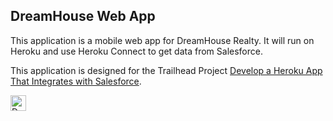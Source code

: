DreamHouse Web App
------------------

This application is a mobile web app for DreamHouse Realty. It will run on Heroku and use Heroku Connect to get data from Salesforce.

This application is designed for the Trailhead Project [Develop a Heroku App That Integrates with Salesforce](https://trailhead.salesforce.com/content/learn/projects/develop-heroku-applications).

<a href="https://www.heroku.com/deploy/?template=https://github.com/styfle/react-server-example-tsx"><img src="https://www.herokucdn.com/deploy/button.svg" alt="Deploy to Heroku" height="25px"></a>
